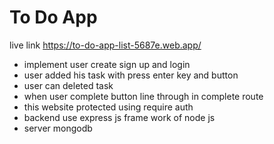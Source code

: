 # To Do App

live link https://to-do-app-list-5687e.web.app/

- implement user create sign up and login
- user added his task with press enter key and button
- user can deleted task
- when user complete button line through in complete route
- this website protected using require auth
- backend use express js frame work of node js
- server mongodb
